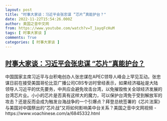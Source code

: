 ```yaml
---
layout: post
title: "时事大家谈：习近平会张忠谋 “芯片”真能护台？"
date: 2022-11-22T15:54:26.000Z
author: 美国之音中文网
from: https://www.youtube.com/watch?v=T_1ayqFcHuM
tags: [ 时事大家谈 ]
comments: True
categories: [ 时事大家谈 ]
---
```

<!--1669132466000-->
[时事大家谈：习近平会张忠谋 “芯片”真能护台？](https://www.youtube.com/watch?v=T_1ayqFcHuM)
------

<div>
中国国家主席习近平与台积电创办人张忠谋在APEC领导人峰会上罕见互动。张忠谋日前在接受美国哥伦比亚广播公司CBS专访时曾经表示，如果经济福祉是大陆领导人习近平的优先要务，中共应会避免攻击台湾，以免摧毁攸关全球经济发展的台湾芯片业。小小的芯片是否真有这样大的魔力，可以保护台湾免于受到解放军的攻击？还是反而会成为触发台海战争的一个引爆点？拜登总统签署的《芯片法案》与美国对中国祭出的“芯片战”又将如何影响美中台关系？美国之音中文网视频 - https://www.voachinese.com/a/6845332.html
</div>
